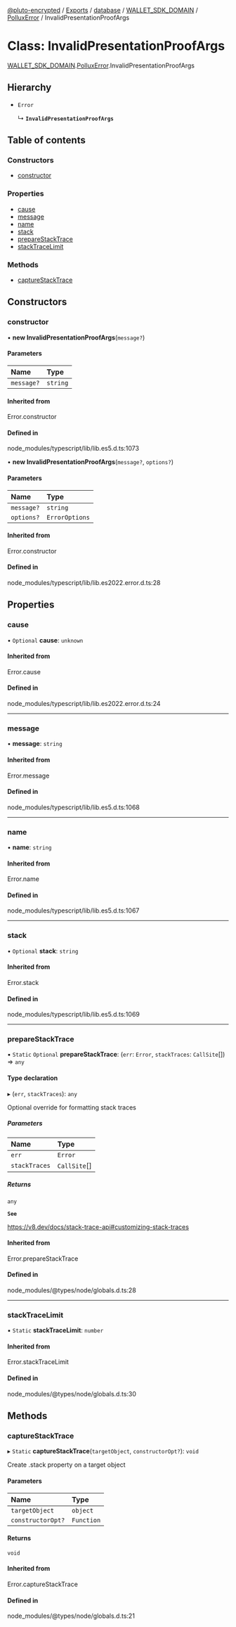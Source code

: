 [@pluto-encrypted](../README.md) / [Exports](../modules.md) / [database](../modules/database-1.md) / [WALLET\_SDK\_DOMAIN](../modules/database-1.WALLET_SDK_DOMAIN.md) / [PolluxError](../modules/database-1.WALLET_SDK_DOMAIN.PolluxError.md) / InvalidPresentationProofArgs

# Class: InvalidPresentationProofArgs

[WALLET\_SDK\_DOMAIN](../modules/database-1.WALLET_SDK_DOMAIN.md).[PolluxError](../modules/database-1.WALLET_SDK_DOMAIN.PolluxError.md).InvalidPresentationProofArgs

## Hierarchy

- `Error`

  ↳ **`InvalidPresentationProofArgs`**

## Table of contents

### Constructors

- [constructor](database-1.WALLET_SDK_DOMAIN.PolluxError.InvalidPresentationProofArgs.md#constructor)

### Properties

- [cause](database-1.WALLET_SDK_DOMAIN.PolluxError.InvalidPresentationProofArgs.md#cause)
- [message](database-1.WALLET_SDK_DOMAIN.PolluxError.InvalidPresentationProofArgs.md#message)
- [name](database-1.WALLET_SDK_DOMAIN.PolluxError.InvalidPresentationProofArgs.md#name)
- [stack](database-1.WALLET_SDK_DOMAIN.PolluxError.InvalidPresentationProofArgs.md#stack)
- [prepareStackTrace](database-1.WALLET_SDK_DOMAIN.PolluxError.InvalidPresentationProofArgs.md#preparestacktrace)
- [stackTraceLimit](database-1.WALLET_SDK_DOMAIN.PolluxError.InvalidPresentationProofArgs.md#stacktracelimit)

### Methods

- [captureStackTrace](database-1.WALLET_SDK_DOMAIN.PolluxError.InvalidPresentationProofArgs.md#capturestacktrace)

## Constructors

### constructor

• **new InvalidPresentationProofArgs**(`message?`)

#### Parameters

| Name | Type |
| :------ | :------ |
| `message?` | `string` |

#### Inherited from

Error.constructor

#### Defined in

node_modules/typescript/lib/lib.es5.d.ts:1073

• **new InvalidPresentationProofArgs**(`message?`, `options?`)

#### Parameters

| Name | Type |
| :------ | :------ |
| `message?` | `string` |
| `options?` | `ErrorOptions` |

#### Inherited from

Error.constructor

#### Defined in

node_modules/typescript/lib/lib.es2022.error.d.ts:28

## Properties

### cause

• `Optional` **cause**: `unknown`

#### Inherited from

Error.cause

#### Defined in

node_modules/typescript/lib/lib.es2022.error.d.ts:24

___

### message

• **message**: `string`

#### Inherited from

Error.message

#### Defined in

node_modules/typescript/lib/lib.es5.d.ts:1068

___

### name

• **name**: `string`

#### Inherited from

Error.name

#### Defined in

node_modules/typescript/lib/lib.es5.d.ts:1067

___

### stack

• `Optional` **stack**: `string`

#### Inherited from

Error.stack

#### Defined in

node_modules/typescript/lib/lib.es5.d.ts:1069

___

### prepareStackTrace

▪ `Static` `Optional` **prepareStackTrace**: (`err`: `Error`, `stackTraces`: `CallSite`[]) => `any`

#### Type declaration

▸ (`err`, `stackTraces`): `any`

Optional override for formatting stack traces

##### Parameters

| Name | Type |
| :------ | :------ |
| `err` | `Error` |
| `stackTraces` | `CallSite`[] |

##### Returns

`any`

**`See`**

https://v8.dev/docs/stack-trace-api#customizing-stack-traces

#### Inherited from

Error.prepareStackTrace

#### Defined in

node_modules/@types/node/globals.d.ts:28

___

### stackTraceLimit

▪ `Static` **stackTraceLimit**: `number`

#### Inherited from

Error.stackTraceLimit

#### Defined in

node_modules/@types/node/globals.d.ts:30

## Methods

### captureStackTrace

▸ `Static` **captureStackTrace**(`targetObject`, `constructorOpt?`): `void`

Create .stack property on a target object

#### Parameters

| Name | Type |
| :------ | :------ |
| `targetObject` | `object` |
| `constructorOpt?` | `Function` |

#### Returns

`void`

#### Inherited from

Error.captureStackTrace

#### Defined in

node_modules/@types/node/globals.d.ts:21
